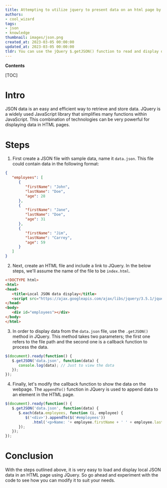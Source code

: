 ```yaml
---
title: Attempting to utilize jquery to present data on an html page by loading a local JSON file
authors:
- cool_wizard
tags:
- json
- knowledge
thumbnail: images/json.png
created_at: 2023-03-05 00:00:00
updated_at: 2023-03-05 00:00:00
tldr: You can use the jQuery $.getJSON() function to read and display data from a local JSON file in an HTML page.
---
```


**Contents**

[TOC]

# Intro
JSON data is an easy and efficient way to retrieve and store data. JQuery is a widely used JavaScript library that simplifies many functions within JavaScript. This combination of technologies can be very powerful for displaying data in HTML pages.

# Steps
1. First create a JSON file with sample data, name it `data.json`. This file could contain data in the following format:

```json
{
   "employees": [
      {
         "firstName": "John",
         "lastName": "Doe",
         "age": 28
      },
      {
         "firstName": "Jane",
         "lastName": "Doe",
         "age": 31
      },
      {
         "firstName": "Jim",
         "lastName": "Carrey",
         "age": 59
      }
   ]
}
```

2. Next, create an HTML file and include a link to JQuery. In the below steps, we'll assume the name of the file to be `index.html`.

```html
<!DOCTYPE html>
<html>
<head>
   <title>Local JSON data display</title>
   <script src="https://ajax.googleapis.com/ajax/libs/jquery/3.5.1/jquery.min.js"></script>
</head>
<body>
   <div id="employees"></div>
</body>
</html>
```

3. In order to display data from the `data.json` file, use the `.getJSON()` method in JQuery. This method takes two parameters; the first one refers to the file path and the second one is a callback function to process the data.

```js
$(document).ready(function() {
   $.getJSON('data.json', function(data) {
      console.log(data); // Just to view the data
   });
});
```

4. Finally, let's modify the callback function to show the data on the webpage. The `appendTo()` function in JQuery is used to append data to an element in the HTML page.

```js
$(document).ready(function() {
   $.getJSON('data.json', function(data) {
      $.each(data.employees, function (i, employee) {
         $('<div>').appendTo($('#employees'))
            .html('<p>Name: '+ employee.firstName + ' ' + employee.lastName +'</p><p>Age: ' + employee.age + '</p>');
      });
   });
});
```

# Conclusion
With the steps outlined above, it is very easy to load and display local JSON data in an HTML page using JQuery. So go ahead and experiment with the code to see how you can modify it to suit your needs.
